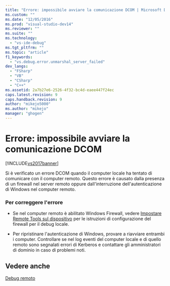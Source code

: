 ```yaml
---
title: "Errore: impossibile avviare la comunicazione DCOM | Microsoft Docs"
ms.custom: ""
ms.date: "12/05/2016"
ms.prod: "visual-studio-dev14"
ms.reviewer: ""
ms.suite: ""
ms.technology: 
  - "vs-ide-debug"
ms.tgt_pltfrm: ""
ms.topic: "article"
f1_keywords: 
  - "vs.debug.error.unmarshal_server_failed"
dev_langs: 
  - "FSharp"
  - "VB"
  - "CSharp"
  - "C++"
ms.assetid: 2a7b27e6-2526-4f32-bc4d-eaee447f24ec
caps.latest.revision: 9
caps.handback.revision: 9
author: "mikejo5000"
ms.author: "mikejo"
manager: "ghogen"
---
```

# Errore: impossibile avviare la comunicazione DCOM
[!INCLUDE[vs2017banner](../code-quality/includes/vs2017banner.md)]

Si è verificato un errore DCOM quando il computer locale ha tentato di comunicare con il computer remoto.  Questo errore è causato dalla presenza di un firewall nel server remoto oppure dall'interruzione dell'autenticazione di Windows nel computer remoto.  
  
### Per correggere l'errore  
  
-   Se nel computer remoto è abilitato Windows Firewall, vedere [Impostare Remote Tools sul dispositivo](../Topic/Set%20Up%20the%20Remote%20Tools%20on%20the%20Device.md) per le istruzioni di configurazione del firewall per il debug locale.  
  
-   Per ripristinare l'autenticazione di Windows, provare a riavviare entrambi i computer.  Controllare se nel log eventi del computer locale e di quello remoto sono segnalati errori di Kerberos e contattare gli amministratori di dominio in caso di problemi noti.  
  
## Vedere anche  
 [Debug remoto](../debugger/remote-debugging.md)